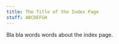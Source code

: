 ```yaml
---
title: The Title of the Index Page
stuff: ABCDEFGH
---
```


Bla bla words words about the index page.